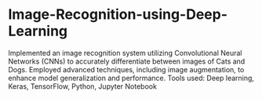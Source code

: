 # Image-Recognition-using-Deep-Learning
Implemented an image recognition system utilizing Convolutional  Neural Networks (CNNs) to accurately differentiate between images of  Cats and Dogs. Employed advanced techniques, including image augmentation, to  enhance model generalization and performance. Tools used: Deep learning, Keras, TensorFlow, Python, Jupyter Notebook 
